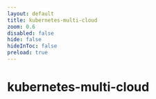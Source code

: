 ```yaml
---
layout: default 
title: kubernetes-multi-cloud  
zoom: 0.6   
disabled: false 
hide: false 
hideInToc: false    
preload: true   
---
```


<!--
https://www.manning.com/books/platform-engineering-on-kubernetes
-->

# kubernetes-multi-cloud   
